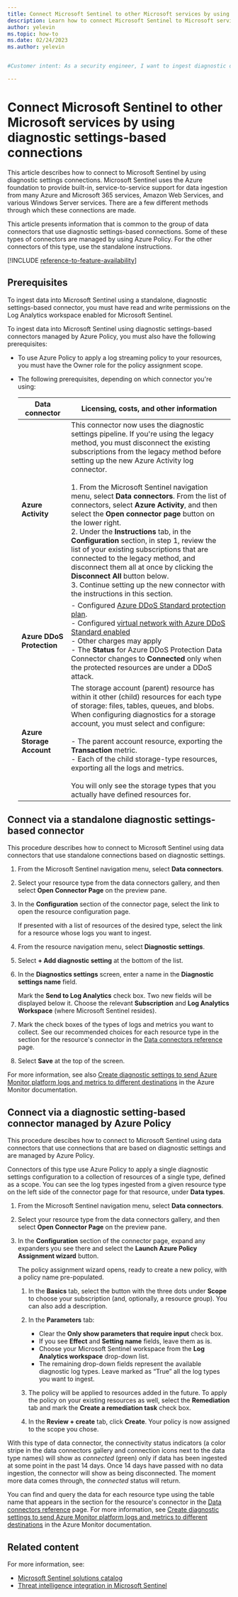 ```yaml
---
title: Connect Microsoft Sentinel to other Microsoft services by using diagnostic settings-based connections
description: Learn how to connect Microsoft Sentinel to Microsoft services with diagnostic settings-based connections.
author: yelevin
ms.topic: how-to
ms.date: 02/24/2023
ms.author: yelevin


#Customer intent: As a security engineer, I want to ingest diagnostic data from Azure services to Microsoft Sentinel so that analysts can monitor logs for enhanced threat detection and response.

---
```


# Connect Microsoft Sentinel to other Microsoft services by using diagnostic settings-based connections

This article describes how to connect to Microsoft Sentinel by using diagnostic settings connections. Microsoft Sentinel uses the Azure foundation to provide built-in, service-to-service support for data ingestion from many Azure and Microsoft 365 services, Amazon Web Services, and various Windows Server services. There are a few different methods through which these connections are made.

This article presents information that is common to the group of data connectors that use diagnostic settings-based connections. Some of these types of connectors are managed by using Azure Policy. For the other connectors of this type, use the standalone instructions.

[!INCLUDE [reference-to-feature-availability](includes/reference-to-feature-availability.md)]

## Prerequisites

To ingest data into Microsoft Sentinel using a standalone, diagnostic settings-based connector, you must have read and write permissions on the Log Analytics workspace enabled for Microsoft Sentinel.

To ingest data into Microsoft Sentinel using diagnostic settings-based connectors managed by Azure Policy, you must also have the following prerequisites:

- To use Azure Policy to apply a log streaming policy to your resources, you must have the Owner role for the policy assignment scope.

- The following prerequisites, depending on which connector you're using:

  |Data connector  |Licensing, costs, and other information  |
  |---------|---------|
  |**Azure Activity**| This connector now uses the diagnostic settings pipeline. If you're using the legacy method, you must disconnect the existing subscriptions from the legacy method before setting up the new Azure Activity log connector.<br><br>1. From the Microsoft Sentinel navigation menu, select **Data connectors**. From the list of connectors, select **Azure Activity**, and then select the **Open connector page** button on the lower right.<br>2. Under the **Instructions** tab, in the **Configuration** section, in step 1, review the list of your existing subscriptions that are connected to the legacy method, and disconnect them all at once by clicking the **Disconnect All** button below.<br>3. Continue setting up the new connector with the instructions in this section. |
  |**Azure DDoS Protection**|- Configured [Azure DDoS Standard protection plan](../ddos-protection/manage-ddos-protection.md#create-a-ddos-protection-plan).<br>- Configured [virtual network with Azure DDoS Standard enabled](../ddos-protection/manage-ddos-protection.md#enable-for-a-new-virtual-network)<br>- Other charges may apply<br>- The **Status** for Azure DDoS Protection Data Connector changes to **Connected** only when the protected resources are under a DDoS attack.|
  |**Azure Storage Account**|The storage account (parent) resource has within it other (child) resources for each type of storage: files, tables, queues, and blobs.</br>When configuring diagnostics for a storage account, you must select and configure: <br><br>- The parent account resource, exporting the **Transaction** metric.<br>- Each of the child storage-type resources, exporting all the logs and metrics.<br><br>You will only see the storage types that you actually have defined resources for.|

## Connect via a standalone diagnostic settings-based connector

This procedure describes how to connect to Microsoft Sentinel using data connectors that use standalone connections based on diagnostic settings.

1. From the Microsoft Sentinel navigation menu, select **Data connectors**.

1. Select your resource type from the data connectors gallery, and then select **Open Connector Page** on the preview pane.

1. In the **Configuration** section of the connector page, select the link to open the resource configuration page.

    If presented with a list of resources of the desired type, select the link for a resource whose logs you want to ingest.

1. From the resource navigation menu, select **Diagnostic settings**.

1. Select **+ Add diagnostic setting** at the bottom of the list.

1. In the **Diagnostics settings** screen, enter a name in the **Diagnostic settings name** field.

    Mark the **Send to Log Analytics** check box. Two new fields will be displayed below it. Choose the relevant **Subscription** and **Log Analytics Workspace** (where Microsoft Sentinel resides).

1. Mark the check boxes of the types of logs and metrics you want to collect. See our recommended choices for each resource type in the section for the resource's connector in the [Data connectors reference](data-connectors-reference.md) page.

1. Select **Save** at the top of the screen.

For more information, see also [Create diagnostic settings to send Azure Monitor platform logs and metrics to different destinations](/azure/azure-monitor/essentials/diagnostic-settings) in the Azure Monitor documentation.

## Connect via a diagnostic setting-based connector managed by Azure Policy

This procedure descibes how to connect to Microsoft Sentinel using data connectors that use connections that are based on diagnostic settings and are managed by Azure Policy.

Connectors of this type use Azure Policy to apply a single diagnostic settings configuration to a collection of resources of a single type, defined as a scope. You can see the log types ingested from a given resource type on the left side of the connector page for that resource, under **Data types**.

1. From the Microsoft Sentinel navigation menu, select **Data connectors**.

1. Select your resource type from the data connectors gallery, and then select **Open Connector Page** on the preview pane.

1. In the **Configuration** section of the connector page, expand any expanders you see there and select the **Launch Azure Policy Assignment wizard** button.

    The policy assignment wizard opens, ready to create a new policy, with a policy name pre-populated.

    1. In the **Basics** tab, select the button with the three dots under **Scope** to choose your subscription (and, optionally, a resource group). You can also add a description.

    1. In the **Parameters** tab:
       - Clear the **Only show parameters that require input** check box.
       - If you see **Effect** and **Setting name** fields, leave them as is.
       - Choose your Microsoft Sentinel workspace from the **Log Analytics workspace** drop-down list.
       - The remaining drop-down fields represent the available diagnostic log types. Leave marked as “True” all the log types you want to ingest.

    1. The policy will be applied to resources added in the future. To apply the policy on your existing resources as well, select the **Remediation** tab and mark the **Create a remediation task** check box.

    1. In the **Review + create** tab, click **Create**. Your policy is now assigned to the scope you chose.

With this type of data connector, the connectivity status indicators (a color stripe in the data connectors gallery and connection icons next to the data type names) will show as *connected* (green) only if data has been ingested at some point in the past 14 days. Once 14 days have passed with no data ingestion, the connector will show as being disconnected. The moment more data comes through, the *connected* status will return.

You can find and query the data for each resource type using the table name that appears in the section for the resource's connector in the [Data connectors reference](data-connectors-reference.md) page. For more information, see [Create diagnostic settings to send Azure Monitor platform logs and metrics to different destinations](/azure/azure-monitor/essentials/diagnostic-settings?tabs=CMD) in the Azure Monitor documentation.

## Related content

For more information, see:

- [Microsoft Sentinel solutions catalog](sentinel-solutions-catalog.md)
- [Threat intelligence integration in Microsoft Sentinel](threat-intelligence-integration.md)
